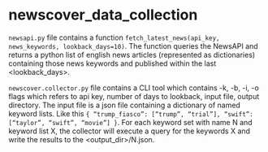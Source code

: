# newscover_data_collection

```newsapi.py``` file contains a function ```fetch_latest_news(api_key, news_keywords, lookback_days=10)```.
The function queries the NewsAPI and returns a python list of english news articles (represented as dictionaries) containing those news keywords and published within the last <lookback_days>.

```newscover.collector.py``` file contains a CLI tool which contains -k, -b, -i, -o flags which refers to api key, number of days to lookback, input file, output directory. The input file is a json file containing a dictionary of named keyword lists. Like this
```{ “trump_fiasco”: [“trump”, “trial”], “swift”: [“taylor”, “swift”, “movie”] }```. For each keyword set with name N and keyword list X, the collector will execute a query for the keywords X and write the results to the <output_dir>/N.json.